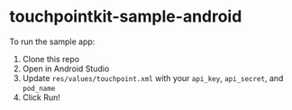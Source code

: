 # touchpointkit-sample-android

To run the sample app:
1. Clone this repo
2. Open in Android Studio
3. Update `res/values/touchpoint.xml` with your `api_key`, `api_secret`, and `pod_name`
4. Click Run!
